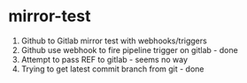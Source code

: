 # mirror-test
1. Github to Gitlab mirror test with webhooks/triggers
2. Github use webhook to fire pipeline trigger on gitlab - done
3. Attempt to pass REF to gitlab - seems no way
4. Trying to get latest commit branch from git - done
